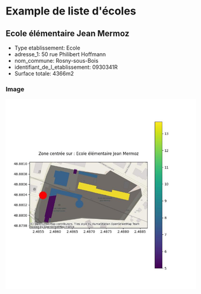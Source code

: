 # Example de liste d'écoles

## Ecole élémentaire Jean Mermoz

* Type etablissement: Ecole
* adresse_1: 50 rue Philibert Hoffmann
* nom_commune: Rosny-sous-Bois
* identifiant_de_l_etablissement: 0930341R
* Surface totale: 4366m2

### Image

![](0930341R.jpg)

